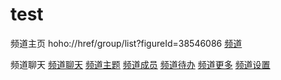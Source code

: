 # test
频道主页 hoho://href/group/list?figureId=38546086
       [频道](hoho://href/group/list)

频道聊天 [频道聊天](hoho://href/group/chat?groupId=116886700911&content=hello)
       [频道主题](hoho://href/group/topic?groupId=116886700911)
       [频道成员](hoho://href/group/members?groupId=116886700911)
       [频道待办](hoho://href/group/todo?groupId=116886700911)
       [频道更多](hoho://href/group/more?groupId=116886700911)
       [频道设置](hoho://href/group/settings?groupId=116886700911)

